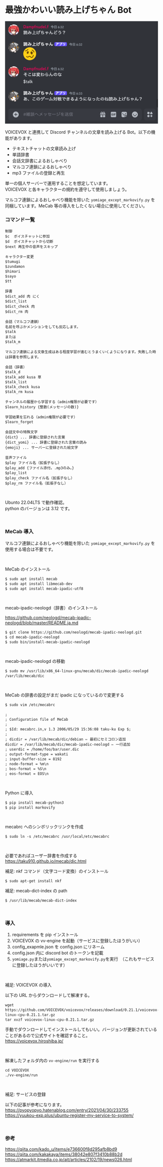 # 最強かわいい読み上げちゃん Bot

![screenshot](assets/screenshot.png)

VOICEVOX と連携して Discord チャンネルの文章を読み上げる Bot。以下の機能があります。

-   テキストチャットの文章読み上げ
-   単語辞書
-   会話文辞書によるおしゃべり
-   マルコフ連鎖によるおしゃべり
-   mp3 ファイルの登録と再生

単一の個人サーバーで運用することを想定しています。\
VOICEVOX と各キャラクターの規約を遵守して使用しましょう。

マルコフ連鎖によるおしゃべり機能を除いた `yomiage_except_markovify.py` を同梱しています。MeCab 等の導入をしたくない場合に使用してください。

### コマンド一覧

```
制御
$c  ボイスチャットに参加
$d  ボイスチャットから切断
$next 再生中の音声をスキップ

キャラクター変更
$tumugi
$zundamon
$himari
$sayo
$tt

辞書
$dict_add 肉 にく
$dict_list
$dict_check 肉
$dict_rm 肉

会話（マルコフ連鎖）
名前を呼ぶかメンションをしても反応します。
$talk
または
$talk_m

マルコフ連鎖による文章生成はある程度学習が進むとうまくいくようになります。失敗した時は辞書を参照します。

会話（辞書）
$talk_d
$talk_add kusa 草
$talk_list
$talk_check kusa
$talk_rm kusa

チャンネルの履歴から学習する（admin権限が必要です）
$learn_history {整数(メッセージの数)}

学習結果を忘れる（admin権限が必要です）
$learn_forget

会話文中の特殊文字
{dict} ... 辞書に登録された言葉
{dict_yomi} ... 辞書に登録された言葉の読み
{emoji} ... サーバーに登録された絵文字

音声ファイル
$play ファイル名（拡張子なし）
$play_add {ファイル添付。.mp3のみ。}
$play_list
$play_check ファイル名（拡張子なし）
$play_rm ファイル名（拡張子なし）
```

<br>

Ubunto 22.04LTS で動作確認。 \
python のバージョンは 3.12 です。

<br>

### MeCab 導入

マルコフ連鎖によるおしゃべり機能を除いた `yomiage_except_markovify.py` を使用する場合は不要です。

<br>

MeCab のインストール

```
$ sudo apt install mecab
$ sudo apt install libmecab-dev
$ sudo apt install mecab-ipadic-utf8
```

<br>

mecab-ipadic-neologd（辞書）のインストール

https://github.com/neologd/mecab-ipadic-neologd/blob/master/README.ja.md

```
$ git clone https://github.com/neologd/mecab-ipadic-neologd.git
$ cd mecab-ipadic-neologd
$ sudo bin/install-mecab-ipadic-neologd
```

<br>

mecab-ipadic-neologd の移動

```
$ sudo mv /usr/lib/x86_64-linux-gnu/mecab/dic/mecab-ipadic-neologd /var/lib/mecab/dic
```

<br>

MeCab の辞書の設定がまだ ipadic になっているので変更する

```
$ sudo vim /etc/mecabrc

;
; Configuration file of MeCab
;
; $Id: mecabrc.in,v 1.3 2006/05/29 15:36:08 taku-ku Exp $;
;
; dicdir = /var/lib/mecab/dic/debian ⇐ 最初にセミコロン追加
dicdir = /var/lib/mecab/dic/mecab-ipadic-neologd ⇐ 一行追加
; userdic = /home/foo/bar/user.dic
; output-format-type = wakati
; input-buffer-size = 8192
; node-format = %m\n
; bos-format = %S\n
; eos-format = EOS\n
```

<br>

Python に導入

```
$ pip install mecab-python3
$ pip install markovify
```

<br>

mecabrc へのシンボリックリンクを作成

```
$ sudo ln -s /etc/mecabrc /usr/local/etc/mecabrc
```

<br>

必要であればユーザー辞書を作成する
https://taku910.github.io/mecab/dic.html

補足: nkf コマンド（文字コード変換）のインストール

```
$ sudo apt-get install nkf
```

補足: mecab-dict-index の path

```
$ /usr/lib/mecab/mecab-dict-index
```

<br>

### 導入

1. requirements を pip インストール
2. VOICEVOX の vv-engine を起動（サービスに登録したほうがいい）
3. config_exapmle.json を config.json にリネーム
4. config.json 内に discord bot のトークンを記載
5. `yomiage.py`または`yomiage_except_markovify.py`を実行　（これもサービスに登録したほうがいいです）

<br>

補足: VOICEVOX の導入

以下の URL からダウンロードして解凍する。

```
wget https://github.com/VOICEVOX/voicevox/releases/download/0.21.1/voicevox-linux-cpu-0.21.1.tar.gz
tar xvzf voicevox-linux-cpu-0.21.1.tar.gz
```

手動でダウンロードしてインストールしてもいい。バージョンが更新されていることがあるので公式サイトを確認すること。 \
https://voicevox.hiroshiba.jp/

<br>

解凍したフォルダ内の `vv-engine/run` を実行する

```
cd VOICEVOX
./vv-engine/run
```

<br>

補足: サービスの登録

以下の記事が参考になります。
https://pyopyopyo.hatenablog.com/entry/2021/04/30/233755 \
https://yuukou-exp.plus/ubuntu-register-my-service-to-system/

<br>

### 参考

https://qiita.com/kado_u/items/e736600f8d295afb8bd9 \
https://qiita.com/kakakaya/items/38042e807f3410b88b2d \
https://atmarkit.itmedia.co.jp/ait/articles/2102/19/news026.html
